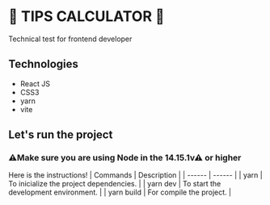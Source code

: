 # 🛫 TIPS CALCULATOR 🛫
Technical test for frontend developer

## Technologies
- React JS
- CSS3
- yarn
- vite

## Let's run the project
### ⚠Make sure you are using Node in the 14.15.1v⚠ or higher
Here is the instructions!
| Commands | Description |
| ------ | ------ |
| yarn | To inicialize the project dependencies. |
| yarn dev | To start the development environment. |
| yarn build | For compile the project. |
